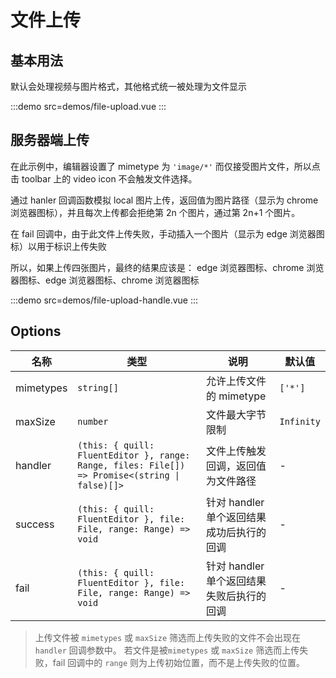 # 文件上传

## 基本用法

默认会处理视频与图片格式，其他格式统一被处理为文件显示

:::demo src=demos/file-upload.vue
:::

## 服务器端上传

在此示例中，编辑器设置了 mimetype 为 `'image/*'` 而仅接受图片文件，所以点击 toolbar 上的 video icon 不会触发文件选择。

通过 hanler 回调函数模拟 local 图片上传，返回值为图片路径（显示为 chrome 浏览器图标），并且每次上传都会拒绝第 2n 个图片，通过第 2n+1 个图片。

在 fail 回调中，由于此文件上传失败，手动插入一个图片（显示为 edge 浏览器图标）以用于标识上传失败

所以，如果上传四张图片，最终的结果应该是： edge 浏览器图标、chrome 浏览器图标、edge 浏览器图标、chrome 浏览器图标

:::demo src=demos/file-upload-handle.vue
:::

## Options

| 名称      | 类型                                                                                           | 说明                                      | 默认值     |
| --------- | ---------------------------------------------------------------------------------------------- | ----------------------------------------- | ---------- |
| mimetypes | `string[]`                                                                                     | 允许上传文件的 mimetype                   | `['*']`    |
| maxSize   | `number`                                                                                       | 文件最大字节限制                          | `Infinity` |
| handler   | `(this: { quill: FluentEditor }, range: Range, files: File[]) => Promise<(string \| false)[]>` | 文件上传触发回调，返回值为文件路径        | -          |
| success   | `(this: { quill: FluentEditor }, file: File, range: Range) => void`                            | 针对 handler 单个返回结果成功后执行的回调 | -          |
| fail      | `(this: { quill: FluentEditor }, file: File, range: Range) => void`                            | 针对 handler 单个返回结果失败后执行的回调 | -          |

> 上传文件被 `mimetypes` 或 `maxSize` 筛选而上传失败的文件不会出现在 `handler` 回调参数中。
> 若文件是被`mimetypes` 或 `maxSize` 筛选而上传失败，fail 回调中的 `range` 则为上传初始位置，而不是上传失败的位置。
